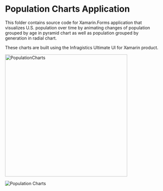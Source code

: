 # Population Charts Application  
This folder contains source code for Xamarin.Forms application that visualizes U.S. population over time by animating changes of population grouped by age in pyramid chart as well as population grouped by generation in radial chart. 

These charts are built using the Infragistics Ultimate UI for Xamarin product. 

<img src="PopulationCharts.gif" alt="PopulationCharts" style="width: 400px;"/>

![Population Charts](PopulationCharts.gif)
